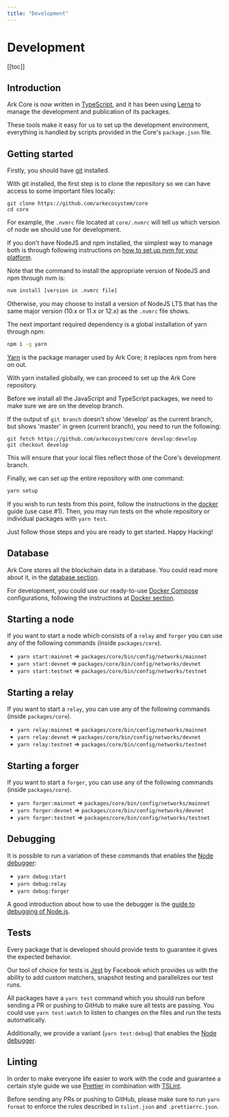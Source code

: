 ```yaml
---
title: "Development"
---
```


# Development

[[toc]]

## Introduction

Ark Core is now written in [TypeScript](https://github.com/microsoft/typescript), and it has been using [Lerna](https://github.com/lerna/lerna) to manage the development and publication of its packages.

These tools make it easy for us to set up the development environment, everything is handled by scripts provided in the Core's `package.json` file.

## Getting started

Firstly, you should have [git](https://git-scm.com) installed.

With git installed, the first step is to clone the repository so we can have access to some important files locally:

```git
git clone https://github.com/arkecosystem/core
cd core
```

For example, the `.nvmrc` file located at `core/.nvmrc` will tell us which version of node we should use for development.

If you don't have NodeJS and npm installed, the simplest way to manage both is through following instructions on [how to set up nvm for your platform](https://github.com/creationix/nvm).

Note that the command to install the appropriate version of NodeJS and npm through nvm is:

```bash
nvm install [version in .nvmrc file]
```

Otherwise, you may choose to install a version of NodeJS LTS that has the same major version (10.x or 11.x or 12.x) as the `.nvmrc` file shows.

The next important required dependency is a global installation of yarn through npm:

```bash
npm i -g yarn
```

[Yarn](https://yarnpkg.com) is the package manager used by Ark Core; it replaces npm from here on out.

With yarn installed globally, we can proceed to set up the Ark Core repository.

Before we install all the JavaScript and TypeScript packages, we need to make sure we are on the develop branch.

If the output of `git branch` doesn't show 'develop' as the current branch, but shows 'master' in green (current branch), you need to run the following:

```git
git fetch https://github.com/arkecosystem/core develop:develop
git checkout develop
```

This will ensure that your local files reflect those of the Core's development branch.

Finally, we can set up the entire repository with one command:

```bash
yarn setup
```

If you wish to run tests from this point, follow the instructions in the [docker](./docker.html) guide (use case #1). Then, you may run tests on the whole repository or individual packages with `yarn test`.

Just follow those steps and you are ready to get started. Happy Hacking!

## Database

Ark Core stores all the blockchain data in a database. You could read more about it, in the [database section](https://docs.ark.io/guidebook/core/database.html#introduction).

For development, you could use our ready-to-use [Docker Compose](https://docs.docker.com/compose/) configurations, following the instructions at [Docker section](https://docs.ark.io/guidebook/core/docker.html).

## Starting a node

If you want to start a node which consists of a `relay` and `forger` you can use any of the following commands (inside `packages/core`).

- `yarn start:mainnet` => `packages/core/bin/config/networks/mainnet`
- `yarn start:devnet` => `packages/core/bin/config/networks/devnet`
- `yarn start:testnet` => `packages/core/bin/config/networks/testnet`

## Starting a relay

If you want to start a `relay`, you can use any of the following commands (inside `packages/core`).

- `yarn relay:mainnet` => `packages/core/bin/config/networks/mainnet`
- `yarn relay:devnet` => `packages/core/bin/config/networks/devnet`
- `yarn relay:testnet` => `packages/core/bin/config/networks/testnet`

## Starting a forger

If you want to start a `forger`, you can use any of the following commands (inside `packages/core`).

- `yarn forger:mainnet` => `packages/core/bin/config/networks/mainnet`
- `yarn forger:devnet` => `packages/core/bin/config/networks/devnet`
- `yarn forger:testnet` => `packages/core/bin/config/networks/testnet`

## Debugging

It is possible to run a variation of these commands that enables the [Node debugger](https://nodejs.org/api/debugger.html):

- `yarn debug:start`
- `yarn debug:relay`
- `yarn debug:forger`

A good introduction about how to use the debugger is the [guide to debugging of Node.js](https://nodejs.org/en/docs/guides/debugging-getting-started/).

## Tests

Every package that is developed should provide tests to guarantee it gives the expected behavior.

Our tool of choice for tests is [Jest](https://facebook.github.io/jest/) by Facebook which provides us with the ability to add custom matchers, snapshot testing and parallelizes our test runs.

All packages have a `yarn test` command which you should run before sending a PR or pushing to GitHub to make sure all tests are passing.
You could use `yarn test:watch` to listen to changes on the files and run the tests automatically.

Additionally, we provide a variant (`yarn test:debug`) that enables the [Node debugger](https://nodejs.org/api/debugger.html).

## Linting

In order to make everyone life easier to work with the code and guarantee a certain style guide we use [Prettier](https://github.com/prettier/prettier) in combination with [TSLint](https://palantir.github.io/tslint/).

Before sending any PRs or pushing to GitHub, please make sure to run `yarn format` to enforce the rules described in `tslint.json` and `.prettierrc.json`.
